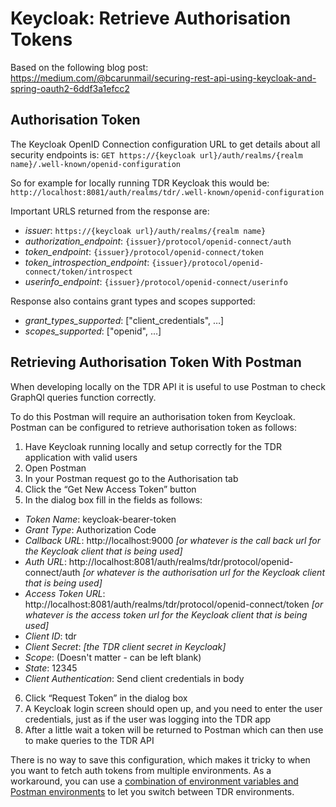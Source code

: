 # Keycloak: Retrieve Authorisation Tokens

Based on the following blog post: https://medium.com/@bcarunmail/securing-rest-api-using-keycloak-and-spring-oauth2-6ddf3a1efcc2

## Authorisation Token 

The Keycloak OpenID Connection configuration URL to get details about all security endpoints is: 
`GET https://{keycloak url}/auth/realms/{realm name}/.well-known/openid-configuration`

So for example for locally running TDR Keycloak this would be: `http://localhost:8081/auth/realms/tdr/.well-known/openid-configuration`

Important URLS returned from the response are:
* *issuer*: `https://{keycloak url}/auth/realms/{realm name}`
* *authorization_endpoint*: `{issuer}/protocol/openid-connect/auth`
* *token_endpoint*: `{issuer}/protocol/openid-connect/token`
* *token_introspection_endpoint*: `{issuer}/protocol/openid-connect/token/introspect`
* *userinfo_endpoint*: `{issuer}/protocol/openid-connect/userinfo`
 
Response also contains grant types and scopes supported:
* *grant_types_supported*: ["client_credentials", …]
* *scopes_supported*: ["openid", …]

## Retrieving Authorisation Token With Postman

When developing locally on the TDR API it is useful to use Postman to check GraphQl queries function correctly.

To do this Postman will require an authorisation token from Keycloak. Postman can be configured to retrieve authorisation token as follows:

1. Have Keycloak running locally and setup correctly for the TDR application with valid users
2. Open Postman
3. In your Postman request go to the Authorisation tab
4. Click the “Get New Access Token” button
5. In the dialog box fill in the fields as follows:

 * *Token Name*: keycloak-bearer-token
 * *Grant Type*: Authorization Code
 * *Callback URL*: http://localhost:9000 *[or whatever is the call back url for the Keycloak client that is being used]*
 * *Auth URL*: http://localhost:8081/auth/realms/tdr/protocol/openid-connect/auth *[or whatever is the authorisation url for the Keycloak client that is being used]*
 * *Access Token URL*: http://localhost:8081/auth/realms/tdr/protocol/openid-connect/token *[or whatever is the access token url for the Keycloak client that is being used]*
 * *Client ID*: tdr
 * *Client Secret*: *[the TDR client secret in Keycloak]*
 * *Scope*: (Doesn't matter - can be left blank)
 * *State*: 12345
 * *Client Authentication*: Send client credentials in body

6. Click “Request Token” in the dialog box
7. A Keycloak login screen should open up, and you need to enter the user credentials, just as if the user was logging into the TDR app
8. After a little wait a token will be returned to Postman which can then use to make queries to the TDR API

There is no way to save this configuration, which makes it tricky to when you want to fetch auth tokens from multiple environments. As a workaround, you can use a [combination of environment variables and Postman environments][switch-envs] to let you switch between TDR environments.

[switch-envs]: https://github.com/postmanlabs/postman-app-support/issues/4636#issuecomment-462055383
